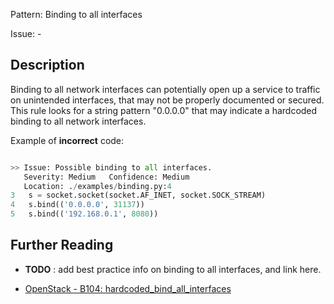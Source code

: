 Pattern: Binding to all interfaces

Issue: -

## Description

Binding to all network interfaces can potentially open up a service to traffic
on unintended interfaces, that may not be properly documented or secured. This
rule looks for a string pattern "0.0.0.0" that may indicate a hardcoded
binding to all network interfaces.

Example of **incorrect** code:

```python

>> Issue: Possible binding to all interfaces.
   Severity: Medium   Confidence: Medium
   Location: ./examples/binding.py:4
3   s = socket.socket(socket.AF_INET, socket.SOCK_STREAM)
4   s.bind(('0.0.0.0', 31137))
5   s.bind(('192.168.0.1', 8080))

```

## Further Reading

  - __TODO__ : add best practice info on binding to all interfaces, and link here.
* [OpenStack - B104: hardcoded_bind_all_interfaces](https://docs.openstack.org/developer/bandit/plugins/hardcoded_bind_all_interfaces.html)
